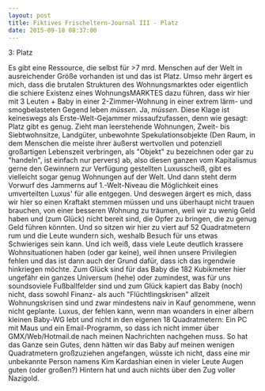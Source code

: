 ```yaml
---
layout: post
title: Fiktives Frischeltern-Journal III - Platz
date: 2015-09-18 08:37:00
---
```


3: Platz<br>

Es gibt eine Ressource, die selbst für >7 mrd. Menschen auf der Welt in ausreichender Größe vorhanden ist und das ist Platz. Umso mehr ärgert es mich, dass die brutalen Strukturen des Wohnungsmarktes oder eigentlich die schiere Existenz eines WohnungsMARKTES dazu führen, dass wir hier mit 3 Leuten + Baby in einer 2-Zimmer-Wohnung in einer extrem lärm- und smogbelasteten Gegend leben *müssen*. Ja, *müssen*. Diese Klage ist keineswegs als Erste-Welt-Gejammer missaufzufassen, denn wie gesagt: Platz gibt es genug. Zieht man leerstehende Wohnungen, Zweit- bis Siebtwohnsitze, Landgüter, unbewohnte Spekulationsobjekte (Den Raum, in dem Menschen die meiste ihrer äußerst wertvollen und potenziell großartigen Lebenszeit verbringen, als "Objekt" zu bezeichnen oder gar zu "handeln", ist einfach nur pervers) ab, also diesen ganzen vom Kapitalismus gerne den Gewinnern zur Verfügung gestellten Luxusscheiß, gibt es vielleicht sogar genug Wohnungen auf der Welt. Und dann steht derm Vorwurf des Jammerns auf 1.-Welt-Niveau die Möglichkeit eines umverteilten Luxus' für alle entgegen. Und deswegen ärgert es mich, dass wir hier so einen Kraftakt stemmen müssen und uns überhaupt nicht trauen brauchen, von einer besseren Wohnung zu träumen, weil wir zu wenig Geld haben und (zum Glück) nicht bereit sind, die Opfer zu bringen, die zu genug Geld führen könnten. Und so sitzen wir hier zu viert auf 52 Quadratmetern rum und die Leute wundern sich, weshalb Besuch für uns etwas Schwieriges sein kann. Und ich weiß, dass viele Leute deutlich krassere Wohnsituationen haben (oder gar keine), weil ihnen unsere Privilegien fehlen und das ist dann auch der Grund dafür, dass ich das irgendwie hinkriegen möchte. Zum Glück sind für das Baby die 182 Kubikmeter hier ungefähr ein ganzes Universum (hehe) oder zumindest, was für uns soundsoviele Fußballfelder sind und zum Glück kapiert das Baby (noch) nicht, dass sowohl Finanz- als auch "Flüchtlingskrisen" allzeit Wohnungskrisen sind und zwar mindestens naiv in Kauf genommene, wenn nicht geplante. Luxus, der fehlen kann, wenn man woanders in einer albern kleinen Baby-WG lebt und nicht in den eigenen 18 Quadratmetern: Ein PC mit Maus und ein Email-Programm, so dass ich nicht immer über GMX/Web/Hotmail.de nach meinen Nachrichten nachgehen muss. So hat das Ganze sein Gutes, denn hätten wir das Baby auf meinen wenigen Quadratmetern großzuziehen angefangen, wüsste ich nicht, dass eine mir unbekannte Person namens Kim Kardashian einen in vieler Leute Augen guten (oder großen?) Hintern hat und auch nichts über den Zug voller Nazigold.  
